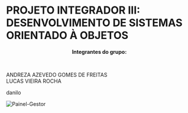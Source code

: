 # PROJETO INTEGRADOR III: DESENVOLVIMENTO DE SISTEMAS ORIENTADO À OBJETOS <br>


<center>

**Integrantes do grupo:**  
</center>

<br>

ANDREZA AZEVEDO GOMES DE FREITAS  
LUCAS VIEIRA ROCHA


danilo

![Painel-Gestor](https://github.com/andreza1freitas/teste1/assets/104796756/86e52bfa-f204-4224-94b3-f568fd660062)

